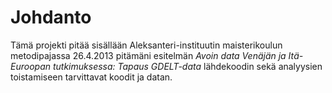 # Johdanto

Tämä projekti pitää sisällään Aleksanteri-instituutin maisterikoulun metodipajassa 26.4.2013 pitämäni esitelmän *Avoin data Venäjän ja Itä-Euroopan tutkimuksessa: Tapaus GDELT-data* lähdekoodin sekä analyysien toistamiseen tarvittavat koodit ja datan.
